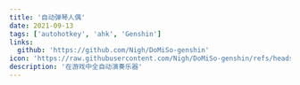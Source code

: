 ```yaml
---
title: '自动弹琴人偶'
date: 2021-09-13
tags: ['autohotkey', 'ahk', 'Genshin']
links:
  github: 'https://github.com/Nigh/DoMiSo-genshin'
icon: 'https://raw.githubusercontent.com/Nigh/DoMiSo-genshin/refs/heads/genshin/logo.png'
description: '在游戏中全自动演奏乐器'
---
```

